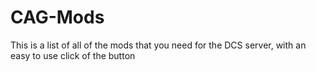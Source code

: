 # CAG-Mods
This is a list of all of the mods that you need for the DCS server, with an easy to use click of the button
